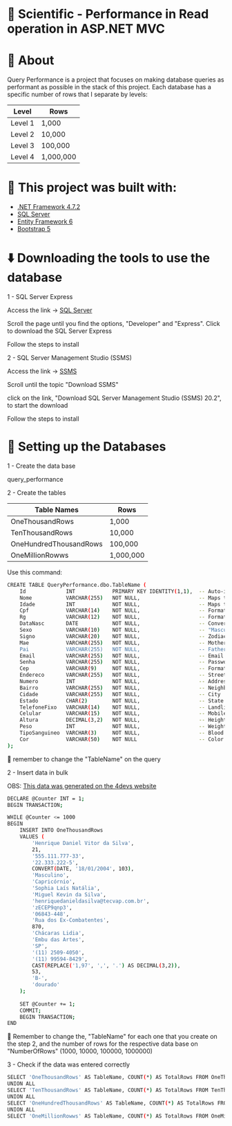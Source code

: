 # 🧪 Scientific - Performance in Read operation in ASP.NET MVC

# 📖 About

Query Performance is a project that focuses on making database queries as performant as possible in the stack of this project. Each database has a specific number of rows that I separate by levels:

| Level   | Rows       |
|---------|------------|
| Level 1 | 1,000      |
| Level 2 | 10,000     |
| Level 3 | 100,000    |
| Level 4 | 1,000,000  |

# 🧱 This project was built with:

- [.NET Framework 4.7.2](https://dotnet.microsoft.com/en-us/download/dotnet-framework/net472)
- [SQL Server](https://www.microsoft.com/en/sql-server/sql-server-downloads)
- [Entity Framework 6](https://learn.microsoft.com/en-us/ef/ef6/)
- [Bootstrap 5](https://getbootstrap.com/)

# ⬇️ Downloading the tools to use the database

1 - SQL Server Express

Access the link -> [SQL Server](https://www.microsoft.com/en/sql-server/sql-server-downloads)

Scroll the page until you find the options, "Developer" and "Express". Click to download the SQL Server Express

Follow the steps to install

2 - SQL Server Management Studio (SSMS)

Access the link -> [SSMS](https://learn.microsoft.com/en-us/sql/ssms/download-sql-server-management-studio-ssms?view=sql-server-ver16)

Scroll until the topic "Download SSMS"

click on the link, "Download SQL Server Management Studio (SSMS) 20.2", to start the download

Follow the steps to install

# 🎲 Setting up the Databases

1 - Create the data base

query_performance

2 - Create the tables

| Table Names               | Rows       |
|---------------------------|------------|
| OneThousandRows           | 1,000      |
| TenThousandRows           | 10,000     |
| OneHundredThousandRows    | 100,000    |
| OneMillionRowws           | 1,000,000  |

Use this command:

```bash
CREATE TABLE QueryPerformance.dbo.TableName (
    Id             INT            PRIMARY KEY IDENTITY(1,1),  -- Auto-incrementing primary key
    Nome           VARCHAR(255)   NOT NULL,                   -- Maps to JSON "nome"
    Idade          INT            NOT NULL,                   -- Maps to JSON "idade"
    Cpf            VARCHAR(14)    NOT NULL,                   -- Format "528.108.758-47" (14 chars)
    Rg             VARCHAR(12)    NOT NULL,                   -- Format "25.044.006-4" (12 chars)
    DataNasc       DATE           NOT NULL,                   -- Convert "18/01/2004" to DATE
    Sexo           VARCHAR(10)    NOT NULL,                   -- "Masculino" or "Feminino"
    Signo          VARCHAR(20)    NOT NULL,                   -- Zodiac sign
    Mae            VARCHAR(255)   NOT NULL,                   -- Mother's name
    Pai            VARCHAR(255)   NOT NULL,                   -- Father's name
    Email          VARCHAR(255)   NOT NULL,                   -- Email address
    Senha          VARCHAR(255)   NOT NULL,                   -- Password
    Cep            VARCHAR(9)     NOT NULL,                   -- Format
    Endereco       VARCHAR(255)   NOT NULL,                   -- Street address
    Numero         INT            NOT NULL,                   -- Address number
    Bairro         VARCHAR(255)   NOT NULL,                   -- Neighborhood
    Cidade         VARCHAR(255)   NOT NULL,                   -- City
    Estado         CHAR(2)        NOT NULL,                   -- State abbreviation
    TelefoneFixo   VARCHAR(14)    NOT NULL,                   -- Landline phone
    Celular        VARCHAR(15)    NOT NULL,                   -- Mobile phone
    Altura         DECIMAL(3,2)   NOT NULL,                   -- Height as decimal
    Peso           INT            NOT NULL,                   -- Weight
    TipoSanguineo  VARCHAR(3)     NOT NULL,                   -- Blood type
    Cor            VARCHAR(50)    NOT NULL                    -- Color
);
```

👀 remember to change the "TableName" on the query

2 - Insert data in bulk

OBS: [This data was generated on the 4devs website](https://www.4devs.com.br/gerador_de_pessoas)

```bash
DECLARE @Counter INT = 1;
BEGIN TRANSACTION;

WHILE @Counter <= 1000
BEGIN
    INSERT INTO OneThousandRows
	VALUES (
	    'Henrique Daniel Vitor da Silva', 
	    21, 
	    '555.111.777-33', 
	    '22.333.222-5', 
	    CONVERT(DATE, '18/01/2004', 103),
	    'Masculino', 
	    'Capricórnio', 
	    'Sophia Laís Natália', 
	    'Miguel Kevin da Silva', 
	    'henriquedanieldasilva@tecvap.com.br', 
	    'zECEP9qnp3', 
	    '06843-448', 
	    'Rua dos Ex-Combatentes', 
	    870, 
	    'Chácaras Lidia', 
	    'Embu das Artes', 
	    'SP', 
	    '(11) 2509-4050', 
	    '(11) 99594-8429', 
	    CAST(REPLACE('1,97', ',', '.') AS DECIMAL(3,2)),
	    53, 
	    'B-', 
	    'dourado'
	);
    
	SET @Counter += 1;
	COMMIT;
	BEGIN TRANSACTION;
END
```

👀  Remember to change the, "TableName" for each one that you create on the step 2, and the number of rows for the respective data base on "NumberOfRows" (1000, 10000, 100000, 1000000)

3 - Check if the data was entered correctly

```bash
SELECT 'OneThousandRows' AS TableName, COUNT(*) AS TotalRows FROM OneThousandRows
UNION ALL
SELECT 'TenThousandRows' AS TableName, COUNT(*) AS TotalRows FROM TenThousandRows
UNION ALL
SELECT 'OneHundredThousandRows' AS TableName, COUNT(*) AS TotalRows FROM OneHundredThousandRows
UNION ALL
SELECT 'OneMillionRowws' AS TableName, COUNT(*) AS TotalRows FROM OneMillionRowws;
```
